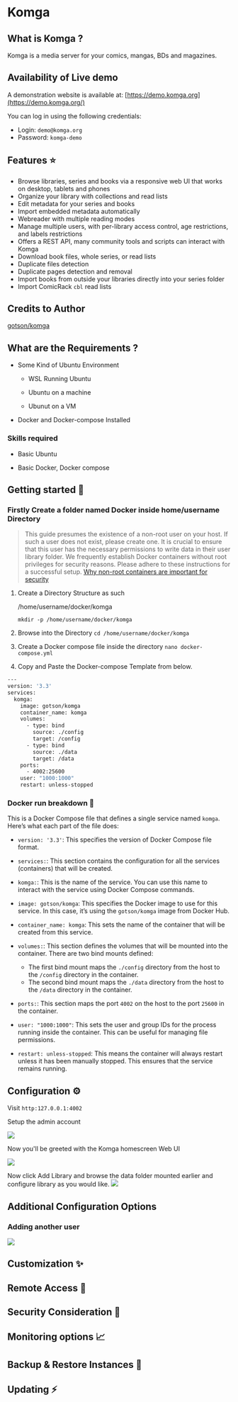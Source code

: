 # Komga

## What is Komga ?

Komga is a media server for your comics, mangas, BDs and magazines.

## Availability of Live demo

A demonstration website is available at: [https://demo.komga.org](https://demo.komga.org/)

You can log in using the following credentials:

- Login: `demo@komga.org`
- Password: `komga-demo`

## Features ⭐

- Browse libraries, series and books via a responsive web UI that works on desktop, tablets and phones
- Organize your library with collections and read lists
- Edit metadata for your series and books
- Import embedded metadata automatically
- Webreader with multiple reading modes
- Manage multiple users, with per-library access control, age restrictions, and labels restrictions
- Offers a REST API, many community tools and scripts can interact with Komga
- Download book files, whole series, or read lists
- Duplicate files detection
- Duplicate pages detection and removal
- Import books from outside your libraries directly into your series folder
- Import ComicRack `cbl` read lists

## Credits to Author

[gotson/komga](https://github.com/gotson/komga)

## What are the Requirements ?

- Some Kind of Ubuntu Environment
  
  - WSL Running Ubuntu
  
  - Ubuntu on a machine
  
  - Ubunut on a VM

- Docker and Docker-compose Installed

### Skills required

- Basic Ubuntu

- Basic Docker, Docker compose

## Getting started 🔧

### Firstly Create a folder named Docker inside home/username Directory

> This guide presumes the existence of a non-root user on your host. If such a user does not exist, please create one. It is crucial to ensure that this user has the necessary permissions to write data in their user library folder. We frequently establish Docker containers without root privileges for security reasons. Please adhere to these instructions for a successful setup.
> [Why non-root containers are important for security](https://docs.bitnami.com/tutorials/why-non-root-containers-are-important-for-security)

1. Create a Directory Structure as such
   
   /home/username/docker/komga
   
   `mkdir -p /home/username/docker/komga`

2. Browse into the Directory `cd /home/username/docker/komga`

3. Create a Docker compose file inside the directory `nano docker-compose.yml`

4. Copy and Paste the Docker-compose Template from below.

```bash
---
version: '3.3'
services:
  komga:
    image: gotson/komga
    container_name: komga
    volumes:
      - type: bind
        source: ./config
        target: /config
      - type: bind
        source: ./data
        target: /data
    ports:
      - 4002:25600
    user: "1000:1000"
    restart: unless-stopped
```

### Docker run breakdown 🧬

This is a Docker Compose file that defines a single service named `komga`. 
Here’s what each part of the file does:

- `version: '3.3'`: This specifies the version of Docker Compose file format. 

- `services:`: This section contains the configuration for all the services (containers) that will be created.

- `komga:`: This is the name of the service. You can use this name to interact with the service using Docker Compose commands.

- `image: gotson/komga`: This specifies the Docker image to use for this service. In this case, it’s using the `gotson/komga` image from Docker Hub.

- `container_name: komga`: This sets the name of the container that will be created from this service.

- `volumes:`: This section defines the volumes that will be mounted into the container. There are two bind mounts defined:
  
  - The first bind mount maps the `./config` directory from the host to the `/config` directory in the container.
  - The second bind mount maps the `./data` directory from the host to the `/data` directory in the container.

- `ports:`: This section maps the port `4002` on the host to the port `25600` in the container.

- `user: "1000:1000"`: This sets the user and group IDs for the process running inside the container. This can be useful for managing file permissions.

- `restart: unless-stopped`: This means the container will always restart unless it has been manually stopped. This ensures that the service remains running.

## Configuration ⚙

Visit `http:127.0.0.1:4002`

Setup the admin account

![](https://i.imgur.com/uH7NdUO.png)

Now you'll be greeted with the Komga homescreen Web UI

![](https://i.imgur.com/dLlF50S.png)

Now click Add Library and browse the data folder mounted earlier
and configure library as you would like.
![](https://i.imgur.com/u0rVWqN.gif)

## Additional Configuration Options

### Adding another user

![](https://i.imgur.com/MWvb0PT.gif)

## Customization ✨

## Remote Access 📡

## Security Consideration 🔐

## Monitoring options 📈

## Backup & Restore Instances 💾

## Updating ⚡
